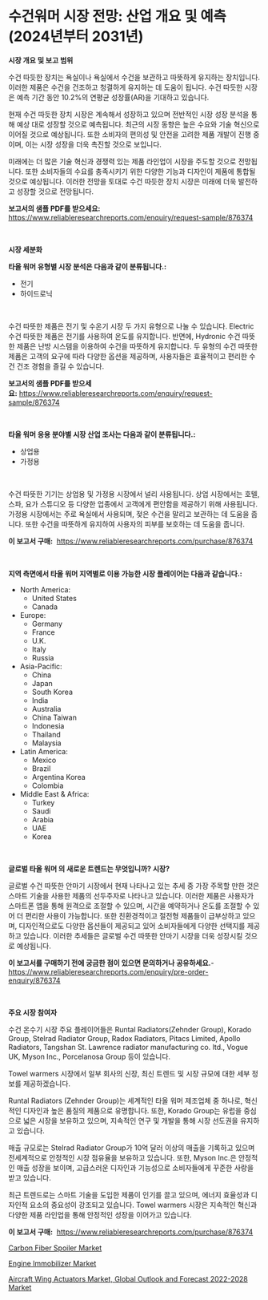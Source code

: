 <p><h1>수건워머 시장 전망: 산업 개요 및 예측 (2024년부터 2031년)</h1></p><p><strong>시장 개요 및 보고 범위</strong></p>
<p><p>수건 따듯한 장치는 욕실이나 욕실에서 수건을 보관하고 따뜻하게 유지하는 장치입니다. 이러한 제품은 수건을 건조하고 청결하게 유지하는 데 도움이 됩니다. 수건 따듯한 시장은 예측 기간 동안 10.2%의 연평균 성장률(AR)을 기대하고 있습니다. </p><p>현재 수건 따듯한 장치 시장은 계속해서 성장하고 있으며 전반적인 시장 성장 분석을 통해 예상 대로 성장할 것으로 예측됩니다. 최근의 시장 동향은 높은 수요와 기술 혁신으로 이어질 것으로 예상됩니다. 또한 소비자의 편의성 및 안전을 고려한 제품 개발이 진행 중이며, 이는 시장 성장을 더욱 촉진할 것으로 보입니다. </p><p>미래에는 더 많은 기술 혁신과 경쟁력 있는 제품 라인업이 시장을 주도할 것으로 전망됩니다. 또한 소비자들의 수요를 충족시키기 위한 다양한 기능과 디자인이 제품에 통합될 것으로 예상됩니다. 이러한 전망을 토대로 수건 따듯한 장치 시장은 미래에 더욱 발전하고 성장할 것으로 전망됩니다.</p></p>
<p><strong>보고서의 샘플 PDF를 받으세요:</strong> <a href="https://www.reliableresearchreports.com/enquiry/request-sample/876374">https://www.reliableresearchreports.com/enquiry/request-sample/876374</a></p>
<p>&nbsp;</p>
<p><strong>시장 세분화</strong></p>
<p><strong>타올 워머 유형별 시장 분석은 다음과 같이 분류됩니다.:</strong></p>
<p><ul><li>전기</li><li>하이드로닉</li></ul></p>
<p>&nbsp;</p>
<p><p>수건 따뜻한 제품은 전기 및 수온기 시장 두 가지 유형으로 나눌 수 있습니다. Electric 수건 따뜻한 제품은 전기를 사용하여 온도를 유지합니다. 반면에, Hydronic 수건 따뜻한 제품은 난방 시스템을 이용하여 수건을 따뜻하게 유지합니다. 두 유형의 수건 따뜻한 제품은 고객의 요구에 따라 다양한 옵션을 제공하며, 사용자들은 효율적이고 편리한 수건 건조 경험을 즐길 수 있습니다.</p></p>
<p><strong>보고서의 샘플 PDF를 받으세요:</strong>&nbsp;<a href="https://www.reliableresearchreports.com/enquiry/request-sample/876374">https://www.reliableresearchreports.com/enquiry/request-sample/876374</a></p>
<p>&nbsp;</p>
<p><strong> 타올 워머 응용 분야별 시장 산업 조사는 다음과 같이 분류됩니다.:</strong></p>
<p><ul><li>상업용</li><li>가정용</li></ul></p>
<p>&nbsp;</p>
<p><p>수건 따뜻한 기기는 상업용 및 가정용 시장에서 널리 사용됩니다. 상업 시장에서는 호텔, 스파, 요가 스튜디오 등 다양한 업종에서 고객에게 편안함을 제공하기 위해 사용됩니다. 가정용 시장에서는 주로 욕실에서 사용되며, 젖은 수건을 말리고 보관하는 데 도움을 줍니다. 또한 수건을 따뜻하게 유지하여 사용자의 피부를 보호하는 데 도움을 줍니다.</p></p>
<p><strong>이 보고서 구매:</strong>&nbsp; <a href="https://www.reliableresearchreports.com/purchase/876374">https://www.reliableresearchreports.com/purchase/876374</a></p>
<p>&nbsp;</p>
<p><strong>지역 측면에서 타올 워머 지역별로 이용 가능한 시장 플레이어는 다음과 같습니다.:</strong></p>
<p><ul>
    <li>
        North America:
        <ul>
            <li>United States</li>
            <li>Canada</li>
        </ul>
    </li>
    <li>
        Europe:
        <ul>
            <li>Germany</li>
            <li>France</li>
            <li>U.K.</li>
            <li>Italy</li>
            <li>Russia</li>
        </ul>
    </li>
    <li>
        Asia-Pacific:
        <ul>
            <li>China</li>
            <li>Japan</li>
            <li>South Korea</li>
            <li>India</li>
            <li>Australia</li>
            <li>China Taiwan</li>
            <li>Indonesia</li>
            <li>Thailand</li>
            <li>Malaysia</li>
        </ul>
    </li>
    <li>
        Latin America:
        <ul>
            <li>Mexico</li>
            <li>Brazil</li>
            <li>Argentina Korea</li>
            <li>Colombia</li>
        </ul>
    </li>
    <li>
        Middle East & Africa:
        <ul>
            <li>Turkey</li>
            <li>Saudi</li>
            <li>Arabia</li>
            <li>UAE</li>
            <li>Korea</li>
        </ul>
    </li>
    </ul></p>
<p>&nbsp;</p>
<p><strong>글로벌 타올 워머 의 새로운 트렌드는 무엇입니까? 시장?</strong></p>
<p><p>글로벌 수건 따뜻한 안마기 시장에서 현재 나타나고 있는 추세 중 가장 주목할 만한 것은 스마트 기술을 사용한 제품의 선두주자로 나타나고 있습니다. 이러한 제품은 사용자가 스마트폰 앱을 통해 원격으로 조절할 수 있으며, 시간을 예약하거나 온도를 조절할 수 있어 더 편리한 사용이 가능합니다. 또한 친환경적이고 절전형 제품들이 급부상하고 있으며, 디자인적으로도 다양한 옵션들이 제공되고 있어 소비자들에게 다양한 선택지를 제공하고 있습니다. 이러한 추세들은 글로벌 수건 따뜻한 안마기 시장을 더욱 성장시킬 것으로 예상됩니다.</p></p>
<p><strong>이 보고서를 구매하기 전에 궁금한 점이 있으면 문의하거나 공유하세요.</strong>- <a href="https://www.reliableresearchreports.com/enquiry/pre-order-enquiry/876374">https://www.reliableresearchreports.com/enquiry/pre-order-enquiry/876374</a></p>
<p>&nbsp;</p>
<p><strong>주요 시장 참여자</strong></p>
<p><p>수건 온수기 시장 주요 플레이어들은 Runtal Radiators(Zehnder Group), Korado Group, Stelrad Radiator Group, Radox Radiators, Pitacs Limited, Apollo Radiators, Tangshan St. Lawrence radiator manufacturing co. ltd., Vogue UK, Myson Inc., Porcelanosa Group 등이 있습니다.</p><p>Towel warmers 시장에서 일부 회사의 신장, 최신 트렌드 및 시장 규모에 대한 세부 정보를 제공하겠습니다.</p><p>Runtal Radiators (Zehnder Group)는 세계적인 타올 워머 제조업체 중 하나로, 혁신적인 디자인과 높은 품질의 제품으로 유명합니다. 또한, Korado Group는 유럽을 중심으로 넓은 시장을 보유하고 있으며, 지속적인 연구 및 개발을 통해 시장 선도권을 유지하고 있습니다. </p><p>매출 규모로는 Stelrad Radiator Group가 10억 달러 이상의 매출을 기록하고 있으며 전세계적으로 안정적인 시장 점유율을 보유하고 있습니다. 또한, Myson Inc.은 안정적인 매출 성장을 보이며, 고급스러운 디자인과 기능성으로 소비자들에게 꾸준한 사랑을 받고 있습니다.</p><p>최근 트렌드로는 스마트 기술을 도입한 제품이 인기를 끌고 있으며, 에너지 효율성과 디자인적 요소의 중요성이 강조되고 있습니다. Towel warmers 시장은 지속적인 혁신과 다양한 제품 라인업을 통해 안정적인 성장을 이어가고 있습니다.</p></p>
<p><strong>이 보고서 구매:</strong>&nbsp;&nbsp;<a href="https://www.reliableresearchreports.com/purchase/876374">https://www.reliableresearchreports.com/purchase/876374</a></p>
<p><p><a href="https://github.com/Sinjinluong3e0awx2m195k76/Market-Research-Report-List-1/blob/main/carbon-fiber-spoiler-market.md">Carbon Fiber Spoiler Market</a></p><p><a href="https://github.com/shotows/Market-Research-Report-List-1/blob/main/engine-immobilizer-market.md">Engine Immobilizer Market</a></p><p><a href="https://view.publitas.com/reportprime-1/aircraft-wing-actuators-market-global-outlook-and-forecast-2022-2028-market-challenges-opportunities-and-growth-drivers-and-major-market-players-forecasted-for-period-from-2023-2030/">Aircraft Wing Actuators Market, Global Outlook and Forecast 2022-2028 Market</a></p></p>
